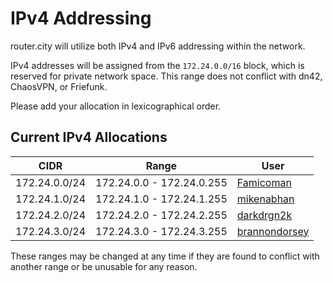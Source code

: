 # IPv4 Addressing

router.city will utilize both IPv4 and IPv6 addressing within the network.

IPv4 addresses will be assigned from the `172.24.0.0/16` block, which is reserved for private network space. This range does not conflict with dn42, ChaosVPN, or Friefunk.

Please add your allocation in lexicographical order.

## Current IPv4 Allocations

| CIDR            | Range                         | User          |
| --------------- | ----------------------------- | ------------- |
| 172.24.0.0/24   | 172.24.0.0 - 172.24.0.255     | [Famicoman](https://github.com/Famicoman)|
| 172.24.1.0/24   | 172.24.1.0 - 172.24.1.255     | [mikenabhan](https://github.com/mikenabhan)|
| 172.24.2.0/24   | 172.24.2.0 - 172.24.2.255     | [darkdrgn2k](https://github.com/darkdrgn2k)|
| 172.24.3.0/24   | 172.24.3.0 - 172.24.3.255     | [brannondorsey](https://github.com/brannondorsey)|

These ranges may be changed at any time if they are found to conflict with another range or be unusable for any reason.
